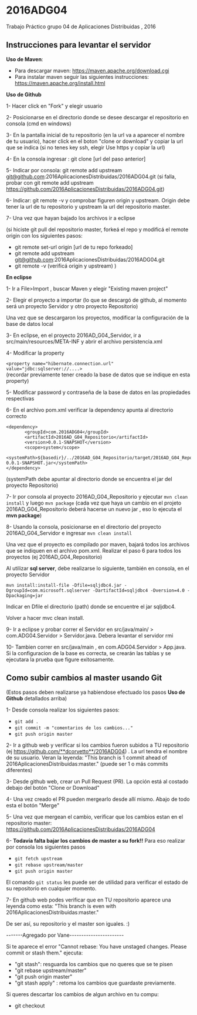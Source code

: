 # 2016ADG04
Trabajo Práctico grupo 04 de Aplicaciones Distribuidas , 2016


Instrucciones para levantar el servidor
-----------------------------------------

**Uso de Maven**:
- Para descargar maven: https://maven.apache.org/download.cgi 
- Para instalar maven seguir las siguientes instrucciones: https://maven.apache.org/install.html

**Uso de Github**

1- Hacer click en "Fork" y elegir usuario

2- Posicionarse en el directorio donde se desee descargar el repositorio en consola (cmd en windows)

3- En la pantalla inicial de tu repositorio (en la url va a aparecer el nombre de tu usuario), hacer click en  el boton "clone or download" y copiar la url que se indica (si no tenes key ssh, elegir Use https y copiar la url)

4- En la consola ingresar : git clone [url del paso anterior]

5- Indicar por consola: git remote add upstream git@github.com:2016AplicacionesDistribuidas/2016ADG04.git 
(si falla, probar con git remote add upstream https://github.com/2016AplicacionesDistribuidas/2016ADG04.git)

6- Indicar: git remote -v   y comprobar figuren origin y upstream. Origin debe tener la url de tu repositorio y upstream la url del repositorio master.

7- Una vez que hayan bajado los archivos ir a eclipse

(si hiciste git pull del repositorio master, forkeá el repo y modificá el remote origin con los siguientes pasos:
- git remote set-url origin  [url de tu repo forkeado]
- git remote add upstream git@github.com:2016AplicacionesDistribuidas/2016ADG04.git
- git remote -v (verificá origin y upstream)
)


**En eclipse**

1- Ir a File>Import , buscar Maven y elegir "Existing maven project"

2- Elegir el proyecto a importar (lo que se descargó de github, al momento será un proyecto Servidor y otro proyecto Repositorio)

Una vez que se descargaron los proyectos, modificar la configuración de la base de datos local

3- En eclipse, en el proyecto 2016AD_G04_Servidor, ir a src/main/resources/META-INF y abrir el archivo persistencia.xml

4- Modificar la property

```<property name="hibernate.connection.url" value="jdbc:sqlserver://....>```  
(recordar previamente tener creado la base de datos que se indique en esta property)


5- Modificar password y contraseña de la base de datos en las propiedades respectivas

6- En el archivo pom.xml verificar la dependency apunta al directorio correcto
```
<dependency>
       <groupId>com.2016ADG04</groupId>
       <artifactId>2016AD_G04_Repositorio</artifactId>
       <version>0.0.1-SNAPSHOT</version>
       <scope>system</scope>
       <systemPath>${basedir}/../2016AD_G04_Repositorio/target/2016AD_G04_Repositorio-0.0.1-SNAPSHOT.jar</systemPath>
</dependency>
```
(systemPath debe apuntar al directorio donde se encuentra el jar del proyecto Repositorio)


7- Ir por consola al proyecto 2016AD_G04_Repositorio y ejecutar ```mvn clean install``` y luego ```mvn package```  (cada vez que haya un cambio en el projeto 2016AD_G04_Repositorio deberá hacerse un nuevo jar , eso lo ejecuta el **mvn package**)


8- Usando la consola, posicionarse en el directorio del proyecto 2016AD_G04_Servidor e ingresar  ```mvn clean install```

Una vez que el proyecto es compilado por maven, bajará todos los archivos que se indiquen en el archivo pom.xml. Realizar el paso 6 para todos los proyectos (ej 2016AD_G04_Repositorio)

Al utilizar **sql server**, debe realizarse lo siguiente, también en consola, en el proyecto Servidor

```mvn install:install-file -Dfile=sqljdbc4.jar -DgroupId=com.microsoft.sqlserver -DartifactId=sqljdbc4 -Dversion=4.0 -Dpackaging=jar```

Indicar en Dfile el directorio (path) donde se encuentre el jar sqljdbc4.

Volver a hacer mvc clean install.


9- Ir a eclipse y probar correr el Servidor en src/java/main/ > com.ADG04.Servidor > Servidor.java. Debera levantar el servidor rmi

10- Tambien correr en src/java/main  , en com.ADG04.Servidor > App.java.  Si la configuracion de la base es correcta, se crearán las tablas y se ejecutara la prueba que figure exitosamente.


Como subir cambios al master usando Git
-----------------------------------------
(Estos pasos deben realizarse ya habiendose efectuado los pasos **Uso de Github** detallados arriba)

1- Desde consola realizar los siguientes pasos:

- ```git add .```
- ```git commit -m "comentarios de los cambios..."```
- ```git push origin master ```

2- Ir a github web y verificar si los cambios fueron subidos a TU repositorio (ej https://github.com/**dcorvetto**/2016ADG04) . La url tendra el nombre de su usuario. Veran la leyenda:
"This branch is 1 commit ahead of 2016AplicacionesDistribuidas:master." (puede ser 1 o más commits diferentes)

3- Desde github web, crear un Pull Request (PR). La opción está al costado debajo del botón "Clone or Download"

4- Una vez creado el PR pueden mergearlo desde allí mismo. Abajo de todo esta el botón "Merge"

5- Una vez que mergean el cambio, verificar que los cambios estan en el repositorio master: https://github.com/2016AplicacionesDistribuidas/2016ADG04

6- **Todavía falta bajar los cambios de master a su fork!!** Para eso realizar por consola los siguientes pasos

- ```git fetch upstream```
- ```git rebase upstream/master```
- ```git push origin master```

El comando ```git status``` les puede ser de utilidad para verificar el estado de su repositorio en cualquier momento.

7- En github web podes verificar que en TU repositorio aparece una leyenda como esta:
"This branch is even with 2016AplicacionesDistribuidas:master."

De ser así, su repositorio y el master son iguales. :)


-------Agregado por Vane-----------------------

Si te aparece el error "Cannot rebase: You have unstaged changes. Please commit or stash them."
ejecuta:
- "git stash": resguarda los cambios que no queres que se te pisen
- "git rebase upstream/master"
- "git push origin master"
- "git stash apply" : retoma los cambios que guardaste previamente.


Si queres descartar los cambios de algun archivo en tu compu:

- git checkout <file>
